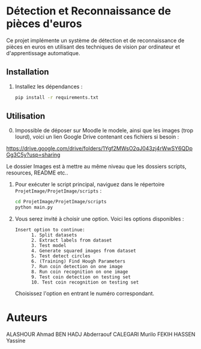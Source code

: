 # Détection et Reconnaissance de pièces d'euros

Ce projet implémente un système de détection et de reconnaissance de pièces en euros en utilisant des techniques de vision par ordinateur et d'apprentissage automatique. 

## Installation

1. Installez les dépendances :
    ```sh
    pip install -r requirements.txt
    ```

## Utilisation

0. Impossible de déposer sur Moodle le modele, ainsi que les images (trop lourd), voici un lien Google Drive contenant ces fichiers si besoin : 

https://drive.google.com/drive/folders/1Ygf2MWsO2qJ043zj4rWwSY6QDpGg3C5y?usp=sharing

Le dossier Images est à mettre au même niveau que les dossiers scripts, resources, README etc..

1. Pour exécuter le script principal, naviguez dans le répertoire `ProjetImage/ProjetImage/scripts` :
    ```sh
    cd ProjetImage/ProjetImage/scripts
    python main.py
    ```

2. Vous serez invité à choisir une option. Voici les options disponibles :
    ```plaintext
    Insert option to continue:
          1. Split datasets
          2. Extract labels from dataset
          3. Test model
          4. Generate squared images from dataset
          5. Test detect circles
          6. (Training) Find Hough Parameters
          7. Run coin detection on one image
          8. Run coin recognition on one image
          9. Test coin detection on testing set
          10. Test coin recognition on testing set
    ```

   Choisissez l'option en entrant le numéro correspondant.


# Auteurs

ALASHOUR Ahmad
BEN HADJ Abderraouf
CALEGARI Murilo
FEKIH HASSEN Yassine

